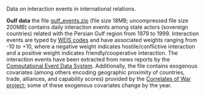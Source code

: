 Data on interaction events in international relations.

**Gulf data** the file [gulf_events.zip](https://github.com/juergenlerner/eventnet/raw/master/data/ir/gulf_events.zip) (file size 18MB; uncompressed file size 200MB) contains daily interaction events among state actors (sovereign countries) related with the Persian Gulf region from 1979 to 1999. Interaction events are typed by [WEIS codes](https://www.icpsr.umich.edu/icpsrweb/ICPSR/studies/5211) and have associated weights ranging from -10 to +10, where a negative weight indicates hostile/conflictive interaction and a positive weight indicates friendly/cooperative interaction. The interaction events have been extracted from news reports by the [Computational Event Data System](http://eventdata.parusanalytics.com/). Additionally, the file contains exogenous covariates (among others encoding geographic proximity of countries, trade, alliances, and capability scores) provided by the [Correlates of War project](http://www.correlatesofwar.org/); some of these exogenous covariates change by the year.

